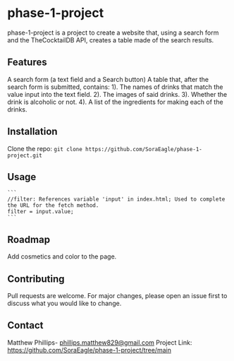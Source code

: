<!-- Name -->
# phase-1-project

<!-- ## Description -->
phase-1-project is a project to create a website that, using a search form and the TheCocktailDB API,
creates a table made of the search results.

## Features
A search form (a text field and a Search button)
A table that, after the search form is submitted, contains:
    1). The names of drinks that match the value input into the text field.
    2). The images of said drinks.
    3). Whether the drink is alcoholic or not.
    4). A list of the ingredients for making each of the drinks.


<!-- ## Visuals -->

<!--  -->


## Installation
Clone the repo:
    ```
    git clone https://github.com/SoraEagle/phase-1-project.git
    ```


## Usage

    ```
    //filter: References variable 'input' in index.html; Used to complete the URL for the fetch method.
    filter = input.value;
    ```


## Roadmap
Add cosmetics and color to the page.


## Contributing
Pull requests are welcome. For major changes, please open an issue first to discuss what you would like to change.


## Contact
Matthew Phillips- phillips.matthew829@gmail.com
Project Link: https://github.com/SoraEagle/phase-1-project/tree/main